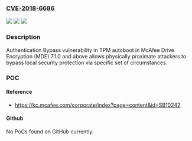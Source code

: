 ### [CVE-2018-6686](https://cve.mitre.org/cgi-bin/cvename.cgi?name=CVE-2018-6686)
![](https://img.shields.io/static/v1?label=Product&message=Drive%20Encryption%20(MDE)&color=blue)
![](https://img.shields.io/static/v1?label=Version&message=7.1.07.1.0%20&color=brighgreen)
![](https://img.shields.io/static/v1?label=Vulnerability&message=Authentication%20Bypass%20vulnerability%0A&color=brighgreen)

### Description

Authentication Bypass vulnerability in TPM autoboot in McAfee Drive Encryption (MDE) 7.1.0 and above allows physically proximate attackers to bypass local security protection via specific set of circumstances.

### POC

#### Reference
- https://kc.mcafee.com/corporate/index?page=content&id=SB10242

#### Github
No PoCs found on GitHub currently.

